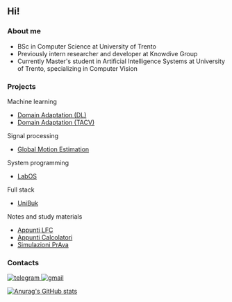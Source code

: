 ## Hi!

### About me
* BSc in Computer Science at University of Trento
* Previously intern researcher and developer at Knowdive Group
* Currently Master's student in Artificial Intelligence Systems at University of Trento, specializing in Computer Vision 

### Projects
Machine learning
* [Domain Adaptation (DL)](https://github.com/filippodaniotti/DL-domain-adaptation)
* [Domain Adaptation (TACV)](https://github.com/filippodaniotti/TACV-DA-project)

Signal processing
* [Global Motion Estimation](https://github.com/Samaretas/global-motion-estimation)

System programming
* [LabOS](https://github.com/MarcoDiFrancesco/ProgettoSistemiOperativi)

Full stack
* [UniBuk](https://github.com/Pappol/UniBuk)

Notes and study materials
* [Appunti LFC](https://github.com/filippodaniotti/Appunti-LFC)
* [Appunti Calcolatori](https://github.com/francescobozzo/Appunti-Calcolatori)
* [Simulazioni PrAva](https://github.com/filippodaniotti/Simulazioni-PrAva)

### Contacts
[![telegram](https://img.shields.io/badge/Telegram-2CA5E0?style=for-the-badge&logo=telegram&logoColor=white)
](https://t.me/texcoco)
[![gmail](https://img.shields.io/badge/Gmail-D14836?style=for-the-badge&logo=gmail&logoColor=white)](mailto:fpp.daniotti@gmail.com/)

[![Anurag's GitHub stats](https://github-readme-stats-git-masterrstaa-rickstaa.vercel.app/api?username=filippodaniotti)](https://github.com/anuraghazra/github-readme-stats)
